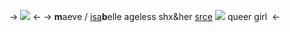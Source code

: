 -> ![](https://media.discordapp.net/attachments/704604243926974601/1080369113723060304/15BBF857-C53D-4C62-B98C-F75D9312723A.jpg) <-
-> **m**aeve / [isa](https://pronouny.xyz/u/controldevil)**b**elle
ageless shx&her 
[srce](https://chainsaw-man.fandom.com/wiki/Makima)  ![](https://media.discordapp.net/attachments/704604243926974601/1033813954230759534/IMG_4572.gif) queer girl ![]() <-